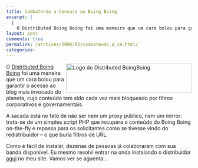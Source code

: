 ```yaml
---
title: Combatendo a Censura ao Boing Boing
excerpt: |
  |
    O Distributed Boing Boing foi uma maneira que um cara bolou para garantir o acesso ao blog mais invocado do planeta, cujo conteúdo tem sido cada vez mais bloqueado por filtros corporativos e governamentais. A sacada está no fato de...
layout: post
comments: true
permalink: /archives/2006/03/combatendo_a_ce.html/
categories:
---
```

<img title="Logo do Distributed BoingBoing" src="//chester.me/archives/img/dbb.gif" width="341" height="79" align="right" />O [Distributed Boing Boing][1] foi uma maneira que um cara bolou para garantir o acesso ao blog mais invocado do planeta, cujo conteúdo tem sido cada vez mais bloqueado por filtros corporativos e governamentais.

A sacada está no fato de não ser nem um proxy público, nem um mirror: trata-se de um simples script PHP que recupera o conteúdo do Boing Boing on-the-fly e repassa para os solicitantes como se tivesse vindo do redistribuidor &#8211; o que burla filtros de URL.

Como é fácil de instalar, dezenas de pessoas já colaboraram com sua banda disponível. Eu mesmo resolvi entrar na onda instalando o distribuidor [aqui][2] no meu site. Vamos ver se aguenta&#8230;

 [1]: http://www.boingboing.net/2006/03/14/distributed_boingboi.html
 [2]: //chester.me/dbb.php
